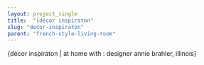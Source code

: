 ```yaml
---
layout: project_single
title:  "{décor inspiraton"
slug: "decor-inspiraton"
parent: "french-style-living-room"
---
```

{décor inspiraton | at home with : designer annie brahler, illinois}